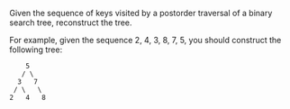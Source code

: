 Given the sequence of keys visited by a postorder traversal of a binary search
tree, reconstruct the tree.

For example, given the sequence 2, 4, 3, 8, 7, 5, you should construct the
following tree:
```
    5
   / \
  3   7
 / \   \
2   4   8
```